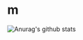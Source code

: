 # m
![Anurag's github stats](https://github-readme-stats.vercel.app/api?username=anuraghazra&show_icons=true&theme=radical)
